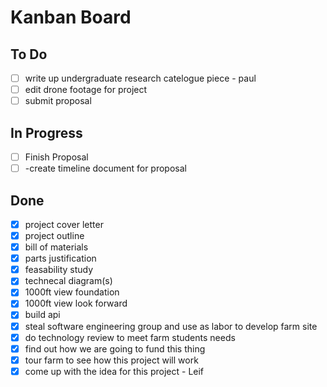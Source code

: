 # Kanban Board

## To Do
- [ ] write up undergraduate research catelogue piece - paul
- [ ] edit drone footage for project
- [ ] submit proposal

## In Progress
- [ ] Finish Proposal
- [ ] -create timeline document for proposal

## Done
- [x] project cover letter
- [x] project outline
- [x] bill of materials
- [x] parts justification
- [x] feasability study
- [x] technecal diagram(s)
- [x] 1000ft view foundation
- [x] 1000ft view look forward
- [x] build api
- [x] steal software engineering group and use as labor to develop farm site
- [x] do technology review to meet farm students needs
- [x] find out how we are going to fund this thing
- [x] tour farm to see how this project will work
- [x] come up with the idea for this project - Leif     
